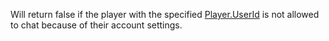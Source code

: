 Will return false if the player with the specified [Player.UserId](https://developer.roblox.com/api-reference/property/Player/UserId) is not allowed to chat because of their account settings.